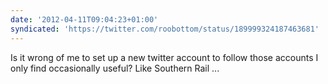 ```yaml
---
date: '2012-04-11T09:04:23+01:00'
syndicated: 'https://twitter.com/roobottom/status/189999324187463681'
---
```

Is it wrong of me to set up a new twitter account to follow those accounts I only find occasionally useful? Like Southern Rail ...
